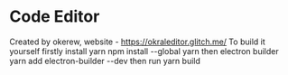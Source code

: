 # Code Editor
Created by okerew, website - https://okraleditor.glitch.me/
To build it yourself firstly install yarn npm install --global yarn then electron builder yarn add electron-builder --dev then run yarn build

